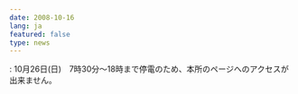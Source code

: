 ```yaml
---
date: 2008-10-16
lang: ja
featured: false
type: news
---
```

: 
10月26日(日)　7時30分～18時まで停電のため、本所のページへのアクセスが出来ません。
